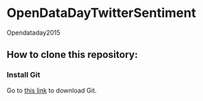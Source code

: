 # OpenDataDayTwitterSentiment
Opendataday2015

## How to clone this repository:
### Install Git
Go to [this link](http://git-scm.com/) to download Git.